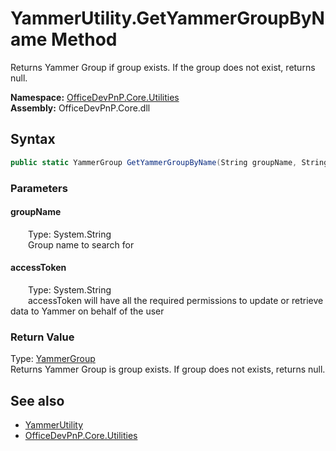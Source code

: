 # YammerUtility.GetYammerGroupByName Method  
 Returns Yammer Group if group exists. If the group does not exist, returns null.   

**Namespace:** [OfficeDevPnP.Core.Utilities](OfficeDevPnP.Core.Utilities.md)  
**Assembly:** OfficeDevPnP.Core.dll  
## Syntax
```C#
public static YammerGroup GetYammerGroupByName(String groupName, String accessToken)
```
### Parameters
#### groupName  
&emsp;&emsp;Type: System.String  
&emsp;&emsp;Group name to search for  

  

#### accessToken  
&emsp;&emsp;Type: System.String  
&emsp;&emsp;accessToken will have all the required permissions to update or retrieve data to Yammer on behalf of the user  

  

### Return Value
Type: [YammerGroup](OfficeDevPnP.Core.Entities.YammerGroup.md)  
Returns Yammer Group is group exists. If group does not exists, returns null.  


## See also
- [YammerUtility](OfficeDevPnP.Core.Utilities.YammerUtility.md) 
- [OfficeDevPnP.Core.Utilities](OfficeDevPnP.Core.Utilities.md) 
